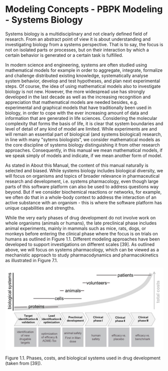 # Modeling Concepts - PBPK Modeling - Systems Biology

Systems biology is a multidisciplinary and not clearly defined field of research. From an abstract point of view it is about understanding and investigating biology from a systems perspective. That is to say, the focus is not on isolated parts or processes, but on their interaction by which a certain behavior is generated or a certain task is fulfilled.

In modern science and engineering, systems are often studied using mathematical models for example in order to aggregate, integrate, formalize and challenge distributed existing knowledge, systematically analyse system behavior, develop and test hypotheses, and plan next experimental steps. Of course, the idea of using mathematical models also to investigate biology is not new. However, the more widespread use has strongly developed in the last decade as well as the increasing recognition and appreciation that mathematical models are needed besides, e.g. experimental and graphical models that have traditionally been used in biology, in order to cope with the ever increasing amount of data and information that are generated in life sciences. Considering the molecular complexity that forms the basis of life, it is clear that system boundaries and level of detail of any kind of model are limited. While experiments are and will remain an essential part of biological (and systems biological) research, in line with many "sytems biologists", we consider mathematical models as the core discipline of systems biology distinguishing it from other research approaches. Consequently, in this manual we mean mathematical models, if we speak simply of models and indicate, if we mean another form of model.

As stated in About this Manual, the content of this manual naturally is selected and biased. While systems biology includes biological diversity, we will focus on organisms and topics of broader relevance in pharmaceutical research and development, i.e. systems pharmacology, even though large parts of this software platform can also be used to address questions way beyond. But if we consider biochemical reactions or networks, for example, we often do that in a whole-body context to address the interaction of an active substance with an organism - this is where the software platform has unique capabilities and strengths.

While the very early phases of drug development do not involve work on whole organisms (animals or humans), the late preclinical phase includes animal experiments, mainly in mammals such as mice, rats, dogs, or monkeys before entering the clinical phase where the focus is on trials on humans as outlined in Figure 1.1. Different modeling approaches have been developed to support investigations on different scales [39]. As outlined above, we will focus on systems pharmacology, which can be viewed as a mechanistic approach to study pharmacodynamics and pharmacokinetics as illustrated in Figure 7.1.

![Phases, costs, and biological systems used in drug development](/images/chapter-1/01.png "Phases, costs, and biological systems used in drug development")

Figure 1.1. Phases, costs, and biological systems used in drug development (taken from [39]).
